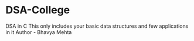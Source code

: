 # DSA-College
DSA in C
This only includes your basic data structures and few applications in it
Author - Bhavya Mehta
